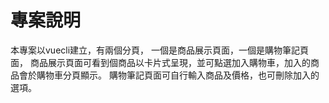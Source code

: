 # 專案說明
本專案以vuecli建立，有兩個分頁，
一個是商品展示頁面，一個是購物筆記頁面，
商品展示頁面可看到個商品以卡片式呈現，並可點選加入購物車，加入的商品會於購物車分頁顯示。
購物筆記頁面可自行輸入商品及價格，也可刪除加入的選項。
